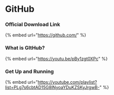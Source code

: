 # GitHub

### Official Download Link

{% embed url="https://github.com/" %}

### What is GItHub?

{% embed url="https://youtu.be/pBy1zgt0XPc" %}

### Get Up and Running

{% embed url="https://youtube.com/playlist?list=PLg7s6cbtAD15G8lNyoaYDuKZSKyJrgwB-" %}
